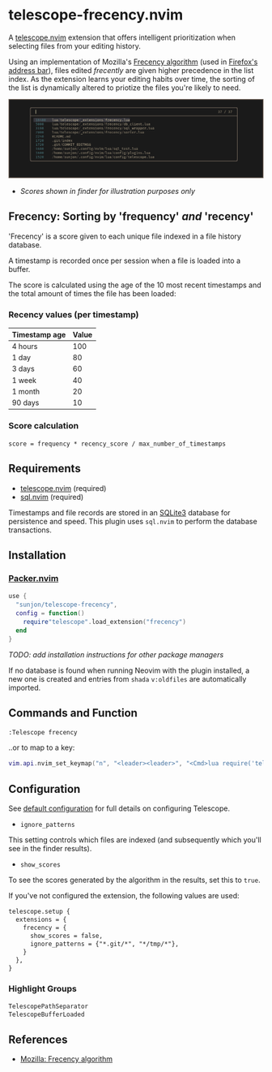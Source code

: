 # telescope-frecency.nvim

A [telescope.nvim](https://github.com/nvim-telescope/telescope.nvim) extension that offers intelligent prioritization when selecting files from your editing history.

Using an implementation of Mozilla's [Frecency algorithm](https://developer.mozilla.org/en-US/docs/Mozilla/Tech/Places/Frecency_algorithm) (used in [Firefox's address bar](https://support.mozilla.org/en-US/kb/address-bar-autocomplete-firefox)), files edited _frecently_ are given higher precedence in the list index.
As the extension learns your editing habits over time, the sorting of the list is dynamically altered to priotize the files you're likely to need.

<img src="https://raw.githubusercontent.com/sunjon/images/master/gh_readme_telescope_frecency.png" alt="screenshot" width="800"/>

* _Scores shown in finder for illustration purposes only_

## Frecency: Sorting by 'frequency' _and_ 'recency'

'Frecency' is a score given to each unique file indexed in a file history database.

A timestamp is recorded once per session when a file is loaded into a buffer.

The score is calculated using the age of the 10 most recent timestamps and the total amount of times the file has been loaded:

### Recency values (per timestamp)

| Timestamp age | Value |
| -------- | ---------- |
| 4 hours  | 100        |
| 1 day    | 80         | 
| 3 days   | 60         | 
| 1 week   | 40         | 
| 1 month  | 20         | 
| 90 days  | 10         | 

### Score calculation

```
score = frequency * recency_score / max_number_of_timestamps
```

## Requirements

- [telescope.nvim](https://github.com/nvim-telescope/telescope.nvim) (required)
- [sql.nvim](https://github.com/tami5/sql.nvim) (required)

Timestamps and file records are stored in an [SQLite3](https://www.sqlite.org/index.html) database for persistence and speed.
This plugin uses `sql.nvim` to perform the database transactions.

## Installation

### [Packer.nvim](https://github.com/wbthomason/packer.nvim) 

```lua
use {
  "sunjon/telescope-frecency",
  config = function()
    require"telescope".load_extension("frecency")
  end
}
```

_TODO: add installation instructions for other package managers_

If no database is found when running Neovim with the plugin installed, a new one is created and entries from `shada` `v:oldfiles` are automatically imported.

## Commands and Function

```
:Telescope frecency
```
..or to map to a key:

```lua
vim.api.nvim_set_keymap("n", "<leader><leader>", "<Cmd>lua require('telescope').extensions.frecency.frecency()<CR>", {noremap = true, silent = true})
```

## Configuration

See [default configuration](https://github.com/nvim-telescope/telescope.nvim#telescope-defaults) for full details on configuring Telescope.

- `ignore_patterns`

This setting controls which files are indexed (and subsequently which you'll see in the finder results).

- `show_scores`

To see the scores generated by the algorithm in the results, set this to `true`.


If you've not configured the extension, the following values are used: 

```
telescope.setup {
  extensions = {
    frecency = {
      show_scores = false,
      ignore_patterns = {"*.git/*", "*/tmp/*"},
    }
  },
}
```

### Highlight Groups

```vim
TelescopePathSeparator
TelescopeBufferLoaded
```

## References

- [Mozilla: Frecency algorithm](https://developer.mozilla.org/en-US/docs/Mozilla/Tech/Places/Frecency_algorithm)
